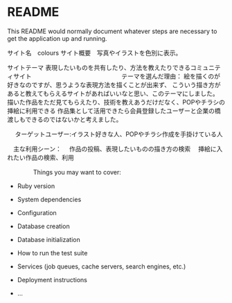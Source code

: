# README

This README would normally document whatever steps are necessary to get the
application up and running.

サイト名　colours
サイト概要　写真やイラストを色別に表示。


サイトテーマ 表現したいものを共有したり、方法を教えたりできるコミュニティサイト
　　　　　　　
　　　　　　　
テーマを選んだ理由：
絵を描くのが好きなのですが、思うような表現方法を描くことが出来ず、
こういう描き方があると教えてもらえるサイトがあればいいなと思い、このテーマにしました。
描いた作品をただ見てもらえたり、技術を教えあうだけだなく、POPやチラシの挿絵に利用できる
作品集として活用できたら会員登録したユーザーと企業の橋渡しもできるのではないかと考えました。


　
ターゲットユーザー:イラスト好きな人、POPやチラシ作成を手掛けている人

　主な利用シーン：
　作品の投稿、表現したいものの描き方の検索
　挿絵に入れたい作品の検索、利用
　

　　　　
Things you may want to cover:

* Ruby version

* System dependencies

* Configuration

* Database creation

* Database initialization

* How to run the test suite

* Services (job queues, cache servers, search engines, etc.)

* Deployment instructions

* ...

